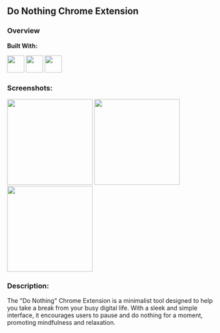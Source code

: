 ## Do Nothing Chrome Extension

### Overview

**Built With:**
<p align="left"> 
  <img height="40" src="https://cdn.svgporn.com/logos/html-5.svg" width="40">
  <img height="40" src="https://cdn.svgporn.com/logos/css-3.svg" width="40">
  <img height="40" src="https://cdn.svgporn.com/logos/javascript.svg" width="40">
</p>

### Screenshots:

<img src="https://github.com/quezera97/do_nothing_chrome_ext/assets/66286710/b333de0e-b009-42e3-8a0f-daccfcaf1b61.png" width="200">
<img src="https://github.com/quezera97/do_nothing_chrome_ext/assets/66286710/79f0d03d-e395-40b7-9d64-93c8211c57be.png" width="200">
<img src="https://github.com/quezera97/do_nothing_chrome_ext/assets/66286710/42e147ed-5d28-4867-9d31-f413104d5f96.png" width="200">

### Description:

The "Do Nothing" Chrome Extension is a minimalist tool designed to help you take a break from your busy digital life. With a sleek and simple interface, it encourages users to pause and do nothing for a moment, promoting mindfulness and relaxation.
